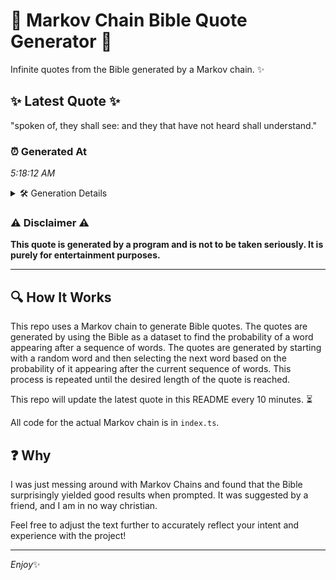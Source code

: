 # 📖 Markov Chain Bible Quote Generator 📖

Infinite quotes from the Bible generated by a Markov chain. ✨

## ✨ Latest Quote ✨
"spoken of, they shall see: and they that have not heard shall understand."

### ⏰ Generated At
*5:18:12 AM*

<details>
    <summary>🛠️ Generation Details</summary>
    <p>
        <strong>🌱 Seed:</strong> spoken<br>
        <strong>🔄 Iterations:</strong> 12<br>
        <strong>📜 Context History:</strong><br>[ spoken ]: of,<br>[ spoken, of, ]: they<br>[ spoken, of,, they ]: shall<br>[ spoken, of,, they, shall ]: see:<br>[ spoken, of,, they, shall, see: ]: and<br>[ spoken, of,, they, shall, see:, and ]: they<br>[ of,, they, shall, see:, and, they ]: that<br>[ they, shall, see:, and, they, that ]: have<br>[ shall, see:, and, they, that, have ]: not<br>[ see:, and, they, that, have, not ]: heard<br>[ and, they, that, have, not, heard ]: shall<br>[ they, that, have, not, heard, shall ]: understand.<br>
    </p>
</details>

### ⚠️ Disclaimer ⚠️
**This quote is generated by a program and is not to be taken seriously. It is purely for entertainment purposes.**

---

## 🔍 How It Works

This repo uses a Markov chain to generate Bible quotes. The quotes are generated by using the Bible as a dataset to find the probability of a word appearing after a sequence of words. The quotes are generated by starting with a random word and then selecting the next word based on the probability of it appearing after the current sequence of words. This process is repeated until the desired length of the quote is reached.

This repo will update the latest quote in this README every 10 minutes. ⏳

All code for the actual Markov chain is in `index.ts`.

## ❓ Why

I was just messing around with Markov Chains and found that the Bible surprisingly yielded good results when prompted. 
It was suggested by a friend, and I am in no way christian.

Feel free to adjust the text further to accurately reflect your intent and experience with the project!

---

*Enjoy*✨
